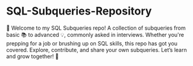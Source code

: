 # SQL-Subqueries-Repository
👋 Welcome to my SQL Subqueries repo! A collection of subqueries from basic 📚 to advanced 💡, commonly asked in interviews. Whether you're prepping for a job or brushing up on SQL skills, this repo has got you covered. Explore, contribute, and share your own subqueries. Let’s learn and grow together! 🚀
